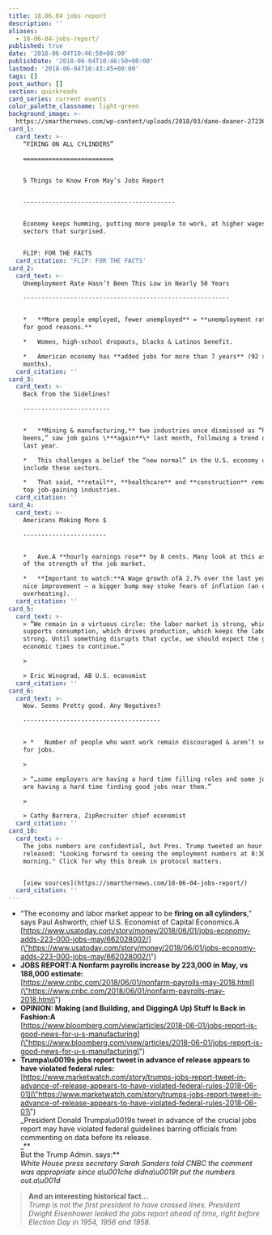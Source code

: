 ```yaml
---
title: 18.06.04 jobs report
description: ''
aliases:
  - 18-06-04-jobs-report/
published: true
date: '2018-06-04T10:46:50+00:00'
publishDate: '2018-06-04T10:46:50+00:00'
lastmod: '2018-06-04T10:43:45+00:00'
tags: []
post_author: []
section: quickreads
card_series: current events
color_palette_classname: light-green
background_image: >-
  https://smarthernews.com/wp-content/uploads/2018/03/dane-deaner-272368-unsplash-scaled.jpg
card_1:
  card_text: >-
    “FIRING ON ALL CYLINDERS”

    =========================


    5 Things to Know From May’s Jobs Report  


    ------------------------------------------


    Economy keeps humming, putting more people to work, at higher wages – and in
    sectors that surprised.


    FLIP: FOR THE FACTS
  card_citation: 'FLIP: FOR THE FACTS'
card_2:
  card_text: >-
    Unemployment Rate Hasn’t Been This Low in Nearly 50 Years

    ---------------------------------------------------------


    *   **More people employed, fewer unemployed** = **unemployment rate drop
    for good reasons.**

    *   Women, high-school dropouts, blacks & Latinos benefit.

    *   American economy has **added jobs for more than 7 years** (92 straight
    months).
  card_citation: ''
card_3:
  card_text: >-
    Back from the Sidelines?

    ------------------------


    *   **Mining & manufacturing,** two industries once dismissed as “has
    beens,” saw job gains \***again**\* last month, following a trend over the
    last year.

    *   This challenges a belief the “new normal” in the U.S. economy didn’t
    include these sectors.

    *   That said, **retail**, **healthcare** and **construction** remain the
    top job-gaining industries.
  card_citation: ''
card_4:
  card_text: >-
    Americans Making More $

    -----------------------


    *   Ave.A **hourly earnings rose** by 8 cents. Many look at this as a sign
    of the strength of the job market.

    *   **Important to watch:**A Wage growth ofA 2.7% over the last year is a
    nice improvement – a bigger bump may stoke fears of inflation (an economy
    overheating).
  card_citation: ''
card_5:
  card_text: >-
    > “We remain in a virtuous circle: the labor market is strong, which
    supports consumption, which drives production, which keeps the labor market
    strong. Until something disrupts that cycle, we should expect the good
    economic times to continue.”

    > 

    > Eric Winograd, AB U.S. economist
  card_citation: ''
card_6:
  card_text: >-
    Wow. Seems Pretty good. Any Negatives?

    --------------------------------------


    > *   Number of people who want work remain discouraged & aren’t searching
    for jobs.

    > 

    > “…some employers are having a hard time filling roles and some job seekers
    are having a hard time finding good jobs near them.”

    > 

    > Cathy Barrera, ZipRecruiter chief economist
  card_citation: ''
card_10:
  card_text: >-
    The jobs numbers are confidential, but Pres. Trump tweeted an hour before
    released: "Looking forward to seeing the employment numbers at 8:30 this
    morning." Click for why this break in protocol matters.


    [view sources](https://smarthernews.com/18-06-04-jobs-report/)
  card_citation: ''
---
```

*   “The economy and labor market appear to be **firing on all cylinders**,” says Paul Ashworth, chief U.S. Economist of Capital Economics.A [https://www.usatoday.com/story/money/2018/06/01/jobs-economy-adds-223-000-jobs-may/662028002/](\"https://www.usatoday.com/story/money/2018/06/01/jobs-economy-adds-223-000-jobs-may/662028002/\")
*   **JOBS REPORT:A Nonfarm payrolls increase by 223,000 in May, vs 188,000 estimate:**  
    [https://www.cnbc.com/2018/06/01/nonfarm-payrolls-may-2018.html](\"https://www.cnbc.com/2018/06/01/nonfarm-payrolls-may-2018.html\")
*   **OPINION: Making (and Building, and DiggingA Up) Stuff Is Back in Fashion:A**  
    [https://www.bloomberg.com/view/articles/2018-06-01/jobs-report-is-good-news-for-u-s-manufacturing](\"https://www.bloomberg.com/view/articles/2018-06-01/jobs-report-is-good-news-for-u-s-manufacturing\")
*   **Trumpa\\u0019s jobs report tweet in advance of release appears to have violated federal rules:**  
    [https://www.marketwatch.com/story/trumps-jobs-report-tweet-in-advance-of-release-appears-to-have-violated-federal-rules-2018-06-01](\"https://www.marketwatch.com/story/trumps-jobs-report-tweet-in-advance-of-release-appears-to-have-violated-federal-rules-2018-06-01\")  
    _President Donald Trumpa\\u0019s tweet in advance of the crucial jobs report may have violated federal guidelines barring officials from commenting on data before its release.  
    _**  
    But the Trump Admin. says:**  
    _White House press secretary Sarah Sanders told CNBC the comment was appropriate since a\\u001che didna\\u0019t put the numbers out.a\\u001d_

> **And an interesting historical fact…**  
> _Trump is not the first president to have crossed lines. President Dwight Eisenhower leaked the jobs report ahead of time, right before Election Day in 1954, 1956 and 1958._